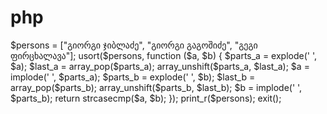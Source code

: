 # php
$persons = ["გიორგი ჯიბლაძე", "გიორგი გაგოშიძე", "გეგი ფირცხალავა"];
usort($persons, function ($a, $b) {
   $parts_a = explode(' ', $a);
   $last_a  = array_pop($parts_a);
   array_unshift($parts_a, $last_a);
   $a = implode(' ', $parts_a);
   $parts_b = explode(' ', $b);
   $last_b  = array_pop($parts_b);
   array_unshift($parts_b, $last_b);
   $b = implode(' ', $parts_b);
   return strcasecmp($a, $b);
});
print_r($persons);
exit();
